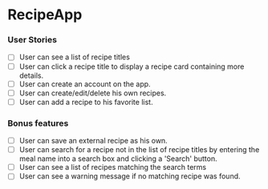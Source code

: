 # RecipeApp

### User Stories
- [ ] User can see a list of recipe titles
- [ ] User can click a recipe title to display a recipe card containing more details.
- [ ] User can create an account on the app.
- [ ] User can create/edit/delete his own recipes.
- [ ] User can add a recipe to his favorite list.

### Bonus features
- [ ] User can save an external recipe as his own.
- [ ] User can search for a recipe not in the list of recipe titles by entering the meal name into a search box and clicking a 'Search' button.
- [ ] User can see a list of recipes matching the search terms
- [ ] User can see a warning message if no matching recipe was found.
